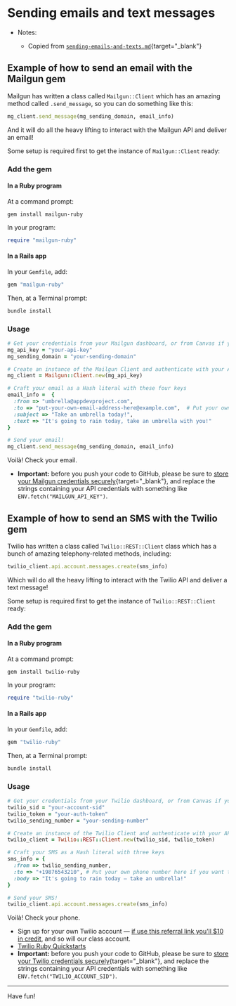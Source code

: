 # Sending emails and text messages

- Notes:

  - Copied from [`sending-emails-and-texts.md`](https://github.com/firstdraft/appdev-chapters/blob/benp-edits/sending-emails-and-texts.md){target="_blank"}

## Example of how to send an email with the Mailgun gem

Mailgun has written a class called `Mailgun::Client` which has an amazing method called `.send_message`, so you can do something like this:

```ruby
mg_client.send_message(mg_sending_domain, email_info)
```

And it will do all the heavy lifting to interact with the Mailgun API and deliver an email!

Some setup is required first to get the instance of `Mailgun::Client` ready:

### Add the gem

#### In a Ruby program

At a command prompt:

```
gem install mailgun-ruby
```

In your program:

```ruby
require "mailgun-ruby"
```

#### In a Rails app

In your `Gemfile`, add:

```ruby
gem "mailgun-ruby"
```

Then, at a Terminal prompt:

```bash
bundle install
```

### Usage

```ruby
# Get your credentials from your Mailgun dashboard, or from Canvas if you're using mine
mg_api_key = "your-api-key"
mg_sending_domain = "your-sending-domain"

# Create an instance of the Mailgun Client and authenticate with your API key
mg_client = Mailgun::Client.new(mg_api_key)

# Craft your email as a Hash literal with these four keys
email_info =  { 
  :from => "umbrella@appdevproject.com",
  :to => "put-your-own-email-address-here@example.com",  # Put your own email address here if you want to see it in action
  :subject => "Take an umbrella today!",
  :text => "It's going to rain today, take an umbrella with you!"
}

# Send your email!
mg_client.send_message(mg_sending_domain, email_info)
```

Voilà! Check your email.

 - **Important:** before you push your code to GitHub, please be sure to [store your Mailgun credentials securely](https://chapters.firstdraft.com/chapters/792){target="_blank"}, and replace the strings containing your API credentials with something like `ENV.fetch("MAILGUN_API_KEY")`.

## Example of how to send an SMS with the Twilio gem

Twilio has written a class called  `Twilio::REST::Client` class which has a bunch of amazing telephony-related methods, including:

```ruby
twilio_client.api.account.messages.create(sms_info)
```

Which will do all the heavy lifting to interact with the Twilio API and deliver a text message!

Some setup is required first to get the instance of `Twilio::REST::Client` ready:

### Add the gem

#### In a Ruby program

At a command prompt:

```
gem install twilio-ruby
```

In your program:

```ruby
require "twilio-ruby"
```

#### In a Rails app

In your `Gemfile`, add:

```ruby
gem "twilio-ruby"
```

Then, at a Terminal prompt:

```bash
bundle install
```

### Usage

```ruby
# Get your credentials from your Twilio dashboard, or from Canvas if you're using mine
twilio_sid = "your-account-sid"
twilio_token = "your-auth-token"
twilio_sending_number = "your-sending-number"

# Create an instance of the Twilio Client and authenticate with your API key
twilio_client = Twilio::REST::Client.new(twilio_sid, twilio_token)

# Craft your SMS as a Hash literal with three keys
sms_info = {
  :from => twilio_sending_number,
  :to => "+19876543210", # Put your own phone number here if you want to see it in action
  :body => "It's going to rain today — take an umbrella!"
}

# Send your SMS!
twilio_client.api.account.messages.create(sms_info)
```

Voilà! Check your phone.

 - Sign up for your own Twilio account — [if use this referral link you'll $10 in credit](https://www.twilio.com/referral/86ykDX), and so will our class account.
 - [Twilio Ruby Quickstarts](https://www.twilio.com/docs/quickstart/ruby)
 - **Important:** before you push your code to GitHub, please be sure to [store your Twilio credentials securely](https://chapters.firstdraft.com/chapters/792){target="_blank"}, and replace the strings containing your API credentials with something like `ENV.fetch("TWILIO_ACCOUNT_SID")`.

---

Have fun!
